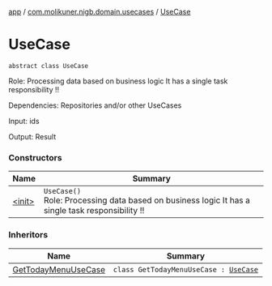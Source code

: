 [app](../../index.md) / [com.molikuner.nigb.domain.usecases](../index.md) / [UseCase](./index.md)

# UseCase

`abstract class UseCase`

Role:    Processing data based on business logic
    It has a single task responsibility !!

Dependencies:
    Repositories
    and/or other UseCases

Input:   ids

Output:  Result

### Constructors

| Name | Summary |
|---|---|
| [&lt;init&gt;](-init-.md) | `UseCase()`<br>Role:    Processing data based on business logic     It has a single task responsibility !! |

### Inheritors

| Name | Summary |
|---|---|
| [GetTodayMenuUseCase](../-get-today-menu-use-case/index.md) | `class GetTodayMenuUseCase : `[`UseCase`](./index.md) |
